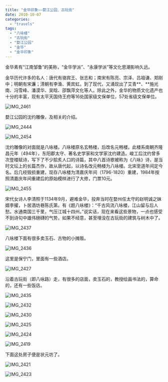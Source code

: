 ```yaml
---
title: "金华印象——婺江公园、古玩街"
date: 2010-10-07
categories: 
  - "travels"
tags: 
  - "八咏楼"
  - "古玩街"
  - "婺江公园"
  - "金华"
  - "金华印象"
---
```


金华素有“江南邹鲁”的美称，“金华学派”、“永康学派”等文化思潮影响久远。

金华历代许多的名人：唐代有骆宾王、张志和；南宋有陈亮、宗泽、吕祖谦、郑刚中；明朝有宋濂；清朝有李渔、黄宾虹。到了现代，又涌现出了艾青**、**施光南、冯雪峰、潘漠华、吴晗、邵飘萍文化等人。除此之外，金华的物质文化遗产也十分的丰富，现有太平天国侍王府等16处国家级文保单位，57处省级文保单位。

![IMG_2461](images/5059939296_26e77ef566_z.jpg)

婺江公园的沈约雕像，及相关的介绍。

![IMG_2444](images/5059941906_4081a875a7_z.jpg)

![IMG_2454](images/5059327317_97ebff7b11_z.jpg)

沈约雕像的对面就是八咏楼。八咏楼原名玄畅楼，后改名元畅楼。此楼系南朝齐隆昌元年（494年），东阳郡太守、著名史学家和文学家沈约建造。峻工后沈约曾多次登楼赋诗，写下了不少脍炙人口的诗篇，其中八首诗歌被称为《八咏》诗，是当时文坛上的长篇杰作，故从唐代起，以诗名改元畅楼为八咏楼。北宋至道年间定今名。后几经毁损重建，现存八咏楼为清嘉庆年间（1796-1820）重建，1984年按照清嘉庆年间重建后的原始模样进行了大修，门票10元。

![IMG_2455](images/5059940732_de151415f3_z.jpg)

宋代女诗人李清照于1134年9月，避难金华，投奔当时在婺州任太守的赵明诚之妹婿李擢，卜居酒坊巷陈氏第。有《题八咏楼》：“千古风流八咏楼，江山留与后人愁。水通南国三千里，气压江城十四州。”说实话，现在来看这些景物，一点也感受不到诗句中雄伟磅礴的气势，如果不经意，甚至埋没在古玩街的建筑与树木中了。

![IMG_2437](images/5059943546_c4a55aeb23_z.jpg)

八咏楼下面有很多卖玉石、古物的小摊贩。

![IMG_2436](images/5059938774_a46e786db3_z.jpg)

这里是保宁门，里面有一些酒店。

![IMG_2427](images/5059936910_84eaee5582_z.jpg)

沿着古玩街（即八咏路）走，有很多的店面，卖玉石的，教授绘画书法的，算命的，还有一些饭店。

![IMG_2435](images/5059938330_8d13a599bf_z.jpg)

![IMG_2432](images/5059325369_d49a94617d_z.jpg)

![IMG_2430](images/5059324819_4e316f9522_z.jpg)

![IMG_2425](images/5059936476_e301942439_z.jpg)

![IMG_2424](images/5059323667_96079e200d_z.jpg)

![IMG_2419](images/5059322017_ea302fb410_z.jpg)

下面这处房子便是状元坊了。

![IMG_2421](images/5059934980_ed9a86da1a_z.jpg)

![IMG_2423](images/5059942824_d71cf93e13_z.jpg)
